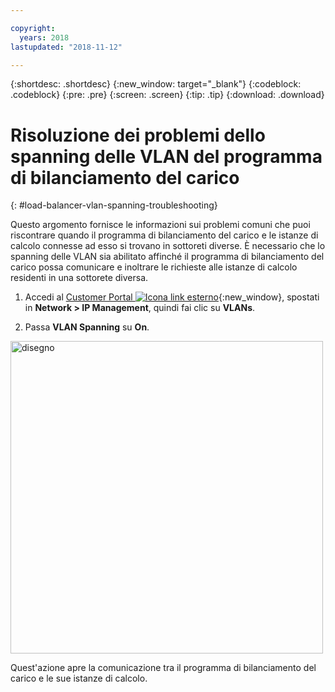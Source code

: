 ```yaml
---

copyright:
  years: 2018
lastupdated: "2018-11-12"

---
```


{:shortdesc: .shortdesc}
{:new_window: target="_blank"}
{:codeblock: .codeblock}
{:pre: .pre}
{:screen: .screen}
{:tip: .tip}
{:download: .download}

# Risoluzione dei problemi dello spanning delle VLAN del programma di bilanciamento del carico
{: #load-balancer-vlan-spanning-troubleshooting}

Questo argomento fornisce le informazioni sui problemi comuni che puoi riscontrare quando il programma di bilanciamento del carico e le istanze di calcolo connesse ad esso si trovano in sottoreti diverse. È necessario che lo spanning delle VLAN sia abilitato affinché il programma di bilanciamento del carico possa comunicare e inoltrare le richieste alle istanze di calcolo residenti in una sottorete diversa.

1. Accedi al [Customer Portal ![Icona link esterno](../../icons/launch-glyph.svg "Icona link esterno")](https://control.softlayer.com){:new_window}, spostati in **Network > IP Management**, quindi fai clic su **VLANs**.

2. Passa **VLAN Spanning** su **On**.

<img src="images/vlan-spanning.png" alt="disegno" style="width: 500px;"/>

Quest'azione apre la comunicazione tra il programma di bilanciamento del carico e le sue istanze di calcolo.

